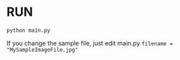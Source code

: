 # RUN
```console
python main.py
```

If you change the sample file, just edit main.py
```filename = "MySampleImageFile.jpg" ```
